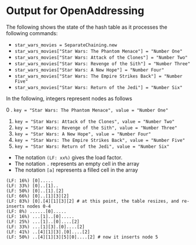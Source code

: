 # Output for OpenAddressing

The following shows the state of the hash table as it processes the
following commands:
* `star_wars_movies = SeparateChaining.new`
* `star_wars_movies["Star Wars: The Phantom Menace"] = "Number One"`
* `star_wars_movies["Star Wars: Attack of the Clones"] = "Number Two"`
* `star_wars_movies["Star Wars: Revenge of the Sith"] = "Number Three"`
* `star_wars_movies["Star Wars: A New Hope"] = "Number Four"`
* `star_wars_movies["Star Wars: The Empire Strikes Back"] = "Number Five"`
* `star_wars_movies["Star Wars: Return of the Jedi"] = "Number Six"`
    
In the following, integers represent nodes as follows

  0 . `key = "Star Wars: The Phantom Menace", value = "Number One"`
1. `key = "Star Wars: Attack of the Clones", value = "Number Two"`
2. `key = "Star Wars: Revenge of the Sith", value = "Number Three"`
3. `key = "Star Wars: A New Hope", value = "Number Four"`
4. `key = "Star Wars: The Empire Strikes Back", value = "Number Five"`
5. `key = "Star Wars: Return of the Jedi", value = "Number Six"`

* The notation `(LF: xx%)` gives the load factor.
* The notation `.` represents an empty cell in the array
* The notation `[a]` represents a filled cell in the array

```
(LF: 16%) [0].....
(LF: 33%) [0]..[1]..
(LF: 50%) [0]..[1].[2]
(LF: 66%) [0]..[1][3][2]
(LF: 83%) [0].[4][1][3][2] # at this point, the table resizes, and re-inserts nodes 0-4
(LF: 8%) ......[0].....
(LF: 16%) ...[1]..[0].....
(LF: 25%) ...[1]..[0]....[2]
(LF: 33%) ...[1][3].[0]....[2]
(LF: 41%) ..[4][1][3].[0]....[2]
(LF: 50%) ..[4][1][3][5][0]....[2] # now it inserts node 5
```